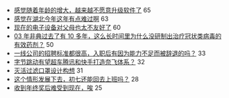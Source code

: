 - [感觉随着年龄的增大，越来越不愿意升级软件了](https://www.v2ex.com/t/640259) 65
- [感觉在湖北今年这年有点难过啊](https://www.v2ex.com/t/640251) 63
- [现在的电子设备对父母也太不友好了](https://www.v2ex.com/t/640255) 60
- [03 年非典过去了有 10 多年，这么长时间里为什么没研制出治疗冠状类病毒的有效药剂？](https://www.v2ex.com/t/640292) 50
- [一线公司的招聘标准都很高，入职后有因为能力不足而被辞退的吗？](https://www.v2ex.com/t/640242) 33
- [字节跳动有望超车腾讯和快手打造奈飞体系？](https://www.v2ex.com/t/640232) 32
- [灭活过滤口罩设计构想](https://www.v2ex.com/t/640229) 31
- [这个情形发展下去，初七还能回去上班吗？](https://www.v2ex.com/t/640291) 28
- [收到年终奖后难受到现在，唉](https://www.v2ex.com/t/640258) 25